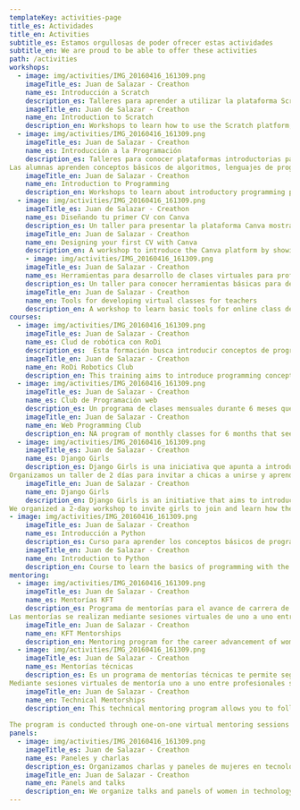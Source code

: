 ```yaml
---
templateKey: activities-page
title_es: Actividades
title_en: Activities
subtitle_es: Estamos orgullosas de poder ofrecer estas actividades
subtitle_en: We are proud to be able to offer these activities
path: /activities
workshops:
  - image: img/activities/IMG_20160416_161309.png
    imageTitle_es: Juan de Salazar - Creathon
    name_es: Introducción a Scratch
    description_es: Talleres para aprender a utilizar la plataforma Scratch, reconocer la interfaz de bloques de programación, y las diferentes funcionalidades. Las alumnas aprenden a crear algoritmos utilizando los bloques de Scratch.
    imageTitle_en: Juan de Salazar - Creathon
    name_en: Introduction to Scratch
    description_en: Workshops to learn how to use the Scratch platform, recognize the programming blocks interface, and the different functionalities. Students learn to create algorithms using the Scratch blocks.
  - image: img/activities/IMG_20160416_161309.png
    imageTitle_es: Juan de Salazar - Creathon
    name_es: Introducción a la Programación
    description_es: Talleres para conocer plataformas introductorias para programación como Scratch y Code.org
Las alumnas aprenden conceptos básicos de algoritmos, lenguajes de programación, y programación de computadoras
    imageTitle_en: Juan de Salazar - Creathon
    name_en: Introduction to Programming
    description_en: Workshops to learn about introductory programming platforms such as Scratch and Code.org. Students learn basic concepts of algorithms, programming languages, and computer programming.
  - image: img/activities/IMG_20160416_161309.png
    imageTitle_es: Juan de Salazar - Creathon
    name_es: Diseñando tu primer CV con Canva
    description_es: Un taller para presentar la plataforma Canva mostrando las secciones y herramientas disponibles para diseño y plantillas. Las alumnas aprenden sobre las buenas prácticas para elaborar una hoja de vida personal.
    imageTitle_en: Juan de Salazar - Creathon
    name_en: Designing your first CV with Canva
    description_en: A workshop to introduce the Canva platform by showing the sections and tools available for design and templates. Students learn about best practices for developing a personal resume.
    - image: img/activities/IMG_20160416_161309.png
    imageTitle_es: Juan de Salazar - Creathon
    name_es: Herramientas para desarrollo de clases virtuales para profesores 
    description_es: Un taller para conocer herramientas básicas para desarrollo de clase en línea como Google Classroom y Zoom.
    imageTitle_en: Juan de Salazar - Creathon
    name_en: Tools for developing virtual classes for teachers
    description_en: A workshop to learn basic tools for online class development such as Google Classroom and Zoom.
courses:
  - image: img/activities/IMG_20160416_161309.png
    imageTitle_es: Juan de Salazar - Creathon
    name_es: Clud de robótica con RoDi
    description_es:  Esta formación busca introducir conceptos de programación para el desarrollo del pensamiento en niñas/os, promover y estimular la creatividad a través de la colaboración e intercambio para imaginar, crear y programar.
    imageTitle_en: Juan de Salazar - Creathon
    name_en: RoDi Robotics Club
    description_en: This training aims to introduce programming concepts for the development of thinking in children, promote and stimulate creativity through collaboration and exchange to imagine, create and program.
  - image: img/activities/IMG_20160416_161309.png
    imageTitle_es: Juan de Salazar - Creathon
    name_es: Club de Programación web
    description_es: Un programa de clases mensuales durante 6 meses que busca introducir a chicas y mujeres al mundo de la programación web mediante clases prácticas de html, css y javascript. 
    imageTitle_en: Juan de Salazar - Creathon
    name_en: Web Programming Club
    description_en: NA program of monthly classes for 6 months that seeks to introduce girls and women to the world of web programming through practical classes in html, css and javascript.
  - image: img/activities/IMG_20160416_161309.png
    imageTitle_es: Juan de Salazar - Creathon
    name_es: Django Girls
    description_es: Django Girls is una iniciativa que apunta a introducir a mujeres que nunca programaron antes al mundo de la tecnología, y así promover la diversidad. 
Organizamos un taller de 2 días para invitar a chicas a unirse y aprender cómo está construido el Internet a través del uso de HTML, CSS, Python y Django.
    imageTitle_en: Juan de Salazar - Creathon
    name_en: Django Girls
    description_en: Django Girls is an initiative that aims to introduce women who have never programmed before to the world of technology, and thus promote diversity.
We organized a 2-day workshop to invite girls to join and learn how the Internet is built through the use of HTML, CSS, Python and Django.
- image: img/activities/IMG_20160416_161309.png
    imageTitle_es: Juan de Salazar - Creathon
    name_es: Introducción a Python
    description_es: Curso para aprender los conceptos básicos de programación con el lenguaje Python. Conocer cómo funciona la computadora y cómo funciona internet. 
    imageTitle_en: Juan de Salazar - Creathon
    name_en: Introduction to Python
    description_en: Course to learn the basics of programming with the Python language. Learn how the computer works and how the internet works.
mentoring:
  - image: img/activities/IMG_20160416_161309.png
    imageTitle_es: Juan de Salazar - Creathon
    name_es: Mentorías KFT
    description_es: Programa de mentorías para el avance de carrera de mujeres en tecnología, programación e innovación. 
Las mentorías se realizan mediante sesiones virtuales de uno a uno entre profesionales senior de estas áreas, y mujeres profesionales o graduadas del colegio que deseen adquirir conocimientos y experiencias relevantes para potenciar sus carreras en estos sectores.
    imageTitle_en: Juan de Salazar - Creathon
    name_en: KFT Mentorships
    description_en: Mentoring program for the career advancement of women in technology, programming and innovation. Mentoring is done through one-on-one virtual sessions between senior professionals in these areas, and professional women or graduates of the school who wish to acquire relevant knowledge and experiences to enhance their careers in these sectors.
  - image: img/activities/IMG_20160416_161309.png
    imageTitle_es: Juan de Salazar - Creathon
    name_es: Mentorías técnicas
    description_es: Es un programa de mentorías técnicas te permite seguir una ruta de aprendizaje con el acompañamiento suficiente para superar los obstáculos que presenta la formación en línea. 
Mediante sesiones virtuales de mentoría uno a uno entre profesionales senior de estas áreas y mujeres profesionales o graduadas del colegio que deseen adquirir conocimientos técnicos e programación para potenciar sus carreras en estos sectores.
    imageTitle_en: Juan de Salazar - Creathon
    name_en: Technical Mentorships
    description_en: This technical mentoring program allows you to follow a learning path with enough support to overcome the obstacles that online training presents.
 
The program is conducted through one-on-one virtual mentoring sessions between senior professionals in these areas and professional women or college graduates who wish to acquire technical knowledge and programming to enhance their careers in these sectors.
panels:
  - image: img/activities/IMG_20160416_161309.png
    imageTitle_es: Juan de Salazar - Creathon
    name_es: Paneles y charlas
    description_es: Organizamos charlas y paneles de mujeres en tecnología para mostrar el trabajo que las mujeres paraguayas están haciendo y animar a otras a hacer lo mismo. 
    imageTitle_en: Juan de Salazar - Creathon
    name_en: Panels and talks
    description_en: We organize talks and panels of women in technology to showcase the work Paraguayan women are doing and encourage others to do the same.
---
```

